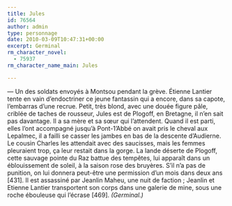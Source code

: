 ```yaml
---
title: Jules
id: 76564
author: admin
type: personnage
date: 2010-03-09T10:47:31+00:00
excerpt: Germinal
rm_character_novel:
  - 75937
rm_character_name_main: Jules

---
```

— Un des soldats envoyés à Montsou pendant la grève. Étienne Lantier tente en vain d&rsquo;endoctriner ce jeune fantassin qui a encore, dans sa capote, l&rsquo;embarras d&rsquo;une recrue. Petit, très blond, avec une douée figure pâle, criblée de taches de rousseur, Jules est de Plogoff, en Bretagne, il n&rsquo;en sait pas davantage. Il a sa mère et sa sœur qui l&rsquo;attendent. Quand il est parti, elles l&rsquo;ont accompagné jusqu&rsquo;à Pont-1&rsquo;Abbé on avait pris le cheval aux Lepalmec, il a failli se casser les jambes en bas de la descente d&rsquo;Audierne. Le cousin Charles les attendait avec des saucisses, mais les femmes pleuraient trop, ça leur restait dans la gorge. La lande déserte de Plogoff, cette sauvage pointe du Raz battue des tempêtes, lui apparaît dans un éblouissement de soleil, à la saison rose des bruyères. S&rsquo;il n&rsquo;a pas de punition, on lui donnera peut-être une permission d&rsquo;un mois dans deux ans [431]. Il est assassiné par Jeanlin Maheu, une nuit de faction ; Jeanlin et Etienne Lantier transportent son corps dans une galerie de mine, sous une roche ébouleuse qui l&rsquo;écrase [469]. _(Germinal.)_